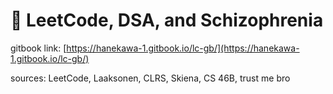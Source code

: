 # 🙂 LeetCode, DSA, and Schizophrenia

gitbook link: [https://hanekawa-1.gitbook.io/lc-gb/](https://hanekawa-1.gitbook.io/lc-gb/)

sources: LeetCode, Laaksonen, CLRS, Skiena, CS 46B, trust me bro
